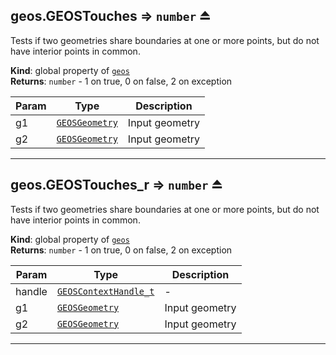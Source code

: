 <a name="exp_module_geos--geos.GEOSTouches"></a>

## geos.GEOSTouches ⇒ <code>number</code> ⏏
Tests if two geometries share boundaries at one or more points, but do not have interior points in common.

**Kind**: global property of [<code>geos</code>](/typedefs-enums/typedefs-enums.html#module_geos)  
**Returns**: <code>number</code> - 1 on true, 0 on false, 2 on exception  

| Param | Type | Description |
| --- | --- | --- |
| g1 | [<code>GEOSGeometry</code>](/typedefs-enums/typedefs-enums.html#GEOSGeometry) | Input geometry |
| g2 | [<code>GEOSGeometry</code>](/typedefs-enums/typedefs-enums.html#GEOSGeometry) | Input geometry |


---
<a name="exp_module_geos--geos.GEOSTouches_r"></a>

## geos.GEOSTouches\_r ⇒ <code>number</code> ⏏
Tests if two geometries share boundaries at one or more points, but do not have interior points in common.

**Kind**: global property of [<code>geos</code>](/typedefs-enums/typedefs-enums.html#module_geos)  
**Returns**: <code>number</code> - 1 on true, 0 on false, 2 on exception  

| Param | Type | Description |
| --- | --- | --- |
| handle | [<code>GEOSContextHandle\_t</code>](/typedefs-enums/typedefs-enums.html#GEOSContextHandle_t) | - |
| g1 | [<code>GEOSGeometry</code>](/typedefs-enums/typedefs-enums.html#GEOSGeometry) | Input geometry |
| g2 | [<code>GEOSGeometry</code>](/typedefs-enums/typedefs-enums.html#GEOSGeometry) | Input geometry |


---
